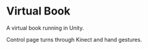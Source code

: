 Virtual Book
===

A virtual book running in Unity.

Control page turns through Kinect and hand gestures.
